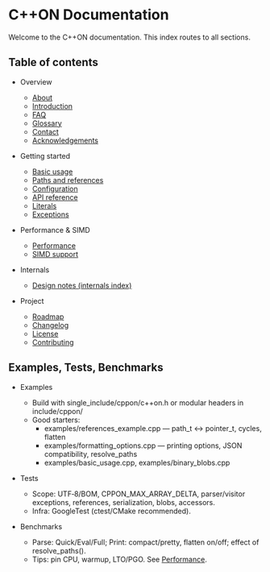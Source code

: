 # C++ON Documentation

Welcome to the C++ON documentation. This index routes to all sections.

## Table of contents

- Overview
  - [About](./ABOUT.md)
  - [Introduction](./INTRODUCTION.md)
  - [FAQ](./FAQ.md)
  - [Glossary](./GLOSSARY.md)
  - [Contact](./CONTACT.md)
  - [Acknowledgements](./ACKNOWLEDGEMENT.md)

- Getting started
  - [Basic usage](./BASIC_USAGE.md)
  - [Paths and references](./PATHS.md)
  - [Configuration](./CONFIGURATION.md)
  - [API reference](./API_REFERENCE.md)
  - [Literals](./LITERALS.md)
  - [Exceptions](./EXCEPTIONS.md)

- Performance & SIMD
  - [Performance](./PERFORMANCE.md)
  - [SIMD support](./SIMD_SUPPORT.md)

- Internals
  - [Design notes (internals index)](./internals/INDEX.md)

- Project
  - [Roadmap](./ROADMAP.md)
  - [Changelog](./CHANGELOG.md)
  - [License](../LICENSE)
  - [Contributing](../CONTRIBUTING.md)

## Examples, Tests, Benchmarks

- Examples
  - Build with single_include/cppon/c++on.h or modular headers in include/cppon/
  - Good starters:
    - examples/references_example.cpp — path_t ↔ pointer_t, cycles, flatten
    - examples/formatting_options.cpp — printing options, JSON compatibility, resolve_paths
    - examples/basic_usage.cpp, examples/binary_blobs.cpp

- Tests
  - Scope: UTF‑8/BOM, CPPON_MAX_ARRAY_DELTA, parser/visitor exceptions, references, serialization, blobs, accessors.
  - Infra: GoogleTest (ctest/CMake recommended).

- Benchmarks
  - Parse: Quick/Eval/Full; Print: compact/pretty, flatten on/off; effect of resolve_paths().
  - Tips: pin CPU, warmup, LTO/PGO. See [Performance](./PERFORMANCE.md).